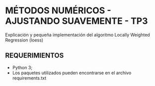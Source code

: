 # MÉTODOS NUMÉRICOS - AJUSTANDO SUAVEMENTE - TP3
Explicación y pequeña implementación del algoritmo Locally Weighted Regression (loess) 

## REQUERIMIENTOS
- Python 3;
- Los paquetes utilizados pueden encontrarse en el archivo requirements.txt
